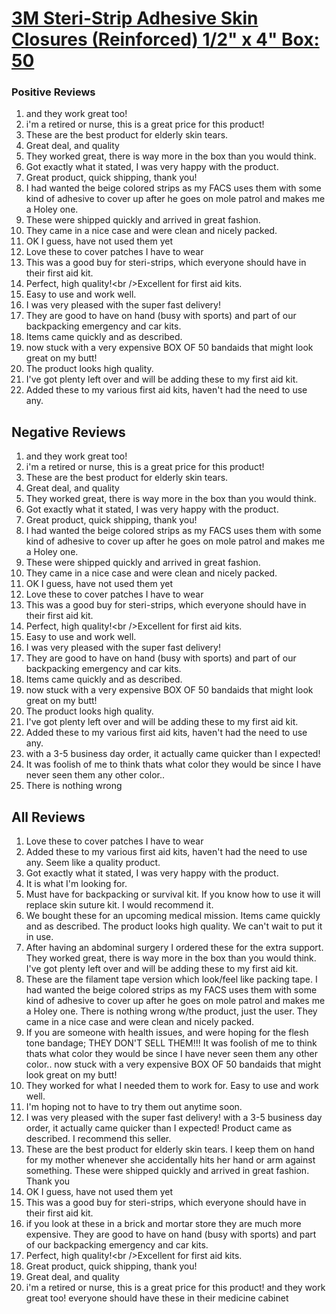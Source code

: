 # [3M Steri-Strip Adhesive Skin Closures (Reinforced) 1/2&quot; x 4&quot; Box: 50](https://products.checkmycream.com/products/3M-Steri-Strip-Adhesive-Skin-Closures-(Reinforced)-12&quot;-x-4&quot;-Box:-50.html)

### Positive Reviews

<ol>
      <li>and they work great too!</li>
      <li>i&#x27;m a retired or  nurse, this is a great price for this product!</li>
      <li>These are the best product for elderly skin tears.</li>
      <li>Great deal, and quality</li>
      <li>They worked great, there is way more in the box than you would think.  </li>
      <li>Got exactly what it stated, I was very happy with the product.</li>
      <li>Great product, quick shipping, thank you!</li>
      <li>I had wanted the beige colored strips as my FACS uses them with some kind of adhesive to cover up after he goes on mole patrol and makes me a Holey one.</li>
      <li>These were shipped quickly and arrived in great fashion.</li>
      <li>They came in a nice case and were clean and nicely packed.</li>
      <li>OK I guess, have not used them yet</li>
      <li>Love these to cover patches I have to wear</li>
      <li>This was a good buy for steri-strips, which everyone should have in their first aid kit.</li>
      <li>Perfect, high quality!&lt;br /&gt;Excellent for first aid kits.</li>
      <li>Easy to use and work well.</li>
      <li>I was very pleased with the super fast delivery!</li>
      <li>They are good to have on hand (busy with sports) and part of our backpacking emergency and car kits.</li>
      <li>Items came quickly and as described.</li>
      <li>now stuck with a very expensive BOX OF 50  bandaids that might look great on my butt!</li>
      <li>The product looks high quality.  </li>
      <li>I&#x27;ve got plenty left over and will be adding these to my first aid kit.</li>
      <li>Added these to my various first aid kits, haven&#x27;t had the need to use any.  </li>
</ol>


<h2>Negative Reviews</h2>
<ol>
<li> and they work great too!</li>
<li> i&#x27;m a retired or  nurse, this is a great price for this product!</li>
<li> These are the best product for elderly skin tears.</li>
<li> Great deal, and quality</li>
<li> They worked great, there is way more in the box than you would think.  </li>
<li> Got exactly what it stated, I was very happy with the product.</li>
<li> Great product, quick shipping, thank you!</li>
<li> I had wanted the beige colored strips as my FACS uses them with some kind of adhesive to cover up after he goes on mole patrol and makes me a Holey one.</li>
<li> These were shipped quickly and arrived in great fashion.</li>
<li> They came in a nice case and were clean and nicely packed.</li>
<li> OK I guess, have not used them yet</li>
<li> Love these to cover patches I have to wear</li>
<li> This was a good buy for steri-strips, which everyone should have in their first aid kit.</li>
<li> Perfect, high quality!&lt;br /&gt;Excellent for first aid kits.</li>
<li> Easy to use and work well.</li>
<li> I was very pleased with the super fast delivery!</li>
<li> They are good to have on hand (busy with sports) and part of our backpacking emergency and car kits.</li>
<li> Items came quickly and as described.</li>
<li> now stuck with a very expensive BOX OF 50  bandaids that might look great on my butt!</li>
<li> The product looks high quality.  </li>
<li> I&#x27;ve got plenty left over and will be adding these to my first aid kit.</li>
<li> Added these to my various first aid kits, haven&#x27;t had the need to use any.  </li>
<li> with a 3-5 business day order, it actually came quicker than I expected!</li>
<li> It was foolish of me to think thats what color they would be since I have never seen them any other color..</li>
<li> There is nothing wrong</li>
</ol>

<h2>All Reviews</h2>

<ol>
    <li> Love these to cover patches I have to wear</li>
    <li> Added these to my various first aid kits, haven&#x27;t had the need to use any.  Seem like a quality product.</li>
    <li> Got exactly what it stated, I was very happy with the product.</li>
    <li> It is what I&#x27;m looking for.</li>
    <li> Must have for backpacking or survival kit. If you know how to use it will replace skin suture kit. I would recommend it.</li>
    <li> We bought these for an upcoming medical mission. Items came quickly and as described. The product looks high quality.  We can&#x27;t wait to put it in use.</li>
    <li> After having an abdominal surgery I ordered these for the extra support.  They worked great, there is way more in the box than you would think.  I&#x27;ve got plenty left over and will be adding these to my first aid kit.</li>
    <li> These are the filament tape version which look/feel like packing tape. I had wanted the beige colored strips as my FACS uses them with some kind of adhesive to cover up after he goes on mole patrol and makes me a Holey one. There is nothing wrong w/the product, just the user. They came in a nice case and were clean and nicely packed.</li>
    <li> If you are someone with health issues, and were hoping for the flesh tone bandage; THEY DON&#x27;T SELL THEM!!! It was foolish of me to think thats what color they would be since I have never seen them any other color.. now stuck with a very expensive BOX OF 50  bandaids that might look great on my butt!</li>
    <li> They worked for what I needed them to work for. Easy to use and work well.</li>
    <li> I&#x27;m hoping not to have to try them out anytime soon.</li>
    <li> I was very pleased with the super fast delivery! with a 3-5 business day order, it actually came quicker than I expected! Product came as described. I recommend this seller.</li>
    <li> These are the best product for elderly skin tears. I keep them on hand for my mother whenever she accidentally hits her hand or arm against something. These were shipped quickly and arrived in great fashion. Thank you</li>
    <li> OK I guess, have not used them yet</li>
    <li> This was a good buy for steri-strips, which everyone should have in their first aid kit.</li>
    <li> if you look at these in a brick and mortar store they are much more expensive. They are good to have on hand (busy with sports) and part of our backpacking emergency and car kits.</li>
    <li> Perfect, high quality!&lt;br /&gt;Excellent for first aid kits.</li>
    <li> Great product, quick shipping, thank you!</li>
    <li> Great deal, and quality</li>
    <li> i&#x27;m a retired or  nurse, this is a great price for this product! and they work great too! everyone should have these in their medicine cabinet</li>
</ol>




